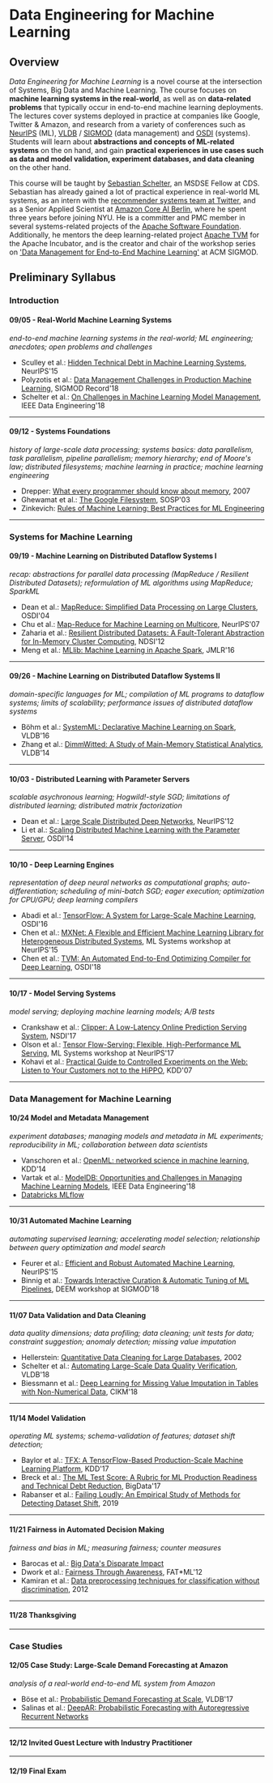 # Data Engineering for Machine Learning

##  Overview

*Data Engineering for Machine Learning* is a novel course at the intersection of Systems, Big Data and Machine Learning. The course focuses on **machine learning systems in the real-world**, as well as on **data-related problems** that typically occur in end-to-end machine learning deployments. The lectures cover systems deployed in practice at companies like Google, Twitter & Amazon, and research from a variety of conferences such as [NeurIPS](https://nips.cc/) (ML), [VLDB](hhttps://vldb.org/2019/) / [SIGMOD](https://http://sigmod2019.org/) (data management) and [OSDI](https://www.usenix.org/conference/osdi18) (systems). Students will learn about **abstractions and concepts of ML-related systems** on the on hand, and gain **practical experiences in use cases such as data and model validation, experiment databases, and data cleaning** on the other hand.

This course will be taught by [Sebastian Schelter](https://ssc.io), an MSDSE Fellow at CDS. Sebastian has already gained a lot of practical experience in real-world ML systems, as an intern with the [recommender systems team at Twitter](https://ssc.io/pdf/factorbird.pdf), and as a Senior Applied Scientist at [Amazon Core AI Berlin](http://www.vldb.org/pvldb/vol11/p1781-schelter.pdf), where he spent three years before joining NYU. He is a committer and PMC member in several systems-related projects of the [Apache Software Foundation](https://apache.org). Additionally, he mentors the deep learning-related project [Apache TVM](https://tvm.ai) for the Apache Incubator, and is the creator and chair of the workshop series on ['Data Management for End-to-End Machine Learning'](http://deem-workshop.org) at ACM SIGMOD.


## Preliminary Syllabus

### Introduction

#### 09/05 - Real-World Machine Learning Systems

*end-to-end machine learning systems in the real-world; ML engineering; anecdotes; open problems and challenges*

* Sculley et al.: [Hidden Technical Debt in Machine Learning Systems](https://papers.nips.cc/paper/5656-hidden-technical-debt-in-machine-learning-systems.pdf), NeurIPS'15 <br/>
* Polyzotis et al.: [Data Management Challenges in Production Machine Learning](https://dl.acm.org/citation.cfm?id=3035918.3054782), SIGMOD Record'18
* Schelter et al.: [On Challenges in Machine Learning Model Management](http://sites.computer.org/debull/A18dec/p5.pdf), IEEE Data Engineering'18

---

#### 09/12 - Systems Foundations

*history of large-scale data processing; systems basics: data parallelism, task parallelism, pipeline parallelism; memory hierarchy; end of Moore's law; distributed filesystems; machine learning in practice; machine learning engineering*

* Drepper: [What every programmer should know about memory](https://people.freebsd.org/~lstewart/articles/cpumemory.pdf), 2007
 * Ghewamat et al.: [The Google Filesystem](https://storage.googleapis.com/pub-tools-public-publication-data/pdf/035fc972c796d33122033a0614bc94cff1527999.pdf), SOSP'03
 * Zinkevich: [Rules of Machine Learning: Best Practices for ML Engineering](https://developers.google.com/machine-learning/guides/rules-of-ml/)

---

### Systems for Machine Learning

#### 09/19 - Machine Learning on Distributed Dataflow Systems I

*recap: abstractions for parallel data processing (MapReduce / Resilient Distributed Datasets); reformulation of ML algorithms using MapReduce; SparkML*

 * Dean et al.: [MapReduce: Simplified Data Processing on Large Clusters](https://www.usenix.org/legacy/events/osdi04/tech/full_papers/dean/dean.pdf), OSDI'04
 * Chu et al.: [Map-Reduce for Machine Learning on Multicore](http://papers.nips.cc/paper/3150-map-reduce-for-machine-learning-on-multicore.pdf), NeurIPS'07
 * Zaharia et al.: [Resilient Distributed Datasets: A Fault-Tolerant Abstraction for In-Memory Cluster Computing](https://www.usenix.org/system/files/conference/nsdi12/nsdi12-final138.pdf), NDSI'12
 * Meng et al.: [MLlib: Machine Learning in Apache Spark](http://www.jmlr.org/papers/volume17/15-237/15-237.pdf), JMLR'16

---

#### 09/26 - Machine Learning on Distributed Dataflow Systems II

*domain-specific languages for ML; compilation of ML programs to dataflow systems; limits of scalability; performance issues of distributed dataflow systems*

 * Böhm et al.: [SystemML: Declarative Machine Learning on Spark](http://www.vldb.org/pvldb/vol9/p1425-boehm.pdf), VLDB'16
 * Zhang et al.: [DimmWitted: A Study of Main-Memory Statistical Analytics](https://arxiv.org/pdf/1403.7550.pdf), VLDB'14

---

#### 10/03 - Distributed Learning with Parameter Servers

*scalable asychronous learning; Hogwild!-style SGD; limitations of distributed learning; distributed matrix factorization*

 * Dean et al.: [Large Scale Distributed Deep Networks](http://papers.nips.cc/paper/4687-large-scale-distributed-deep-networks), NeurIPS'12
 * Li et al.: [Scaling Distributed Machine Learning  with the Parameter Server](https://www.usenix.org/system/files/conference/osdi14/osdi14-paper-li_mu.pdf), OSDI'14

--- 
 
#### 10/10 - Deep Learning Engines

*representation of deep neural networks as computational graphs; auto-differentiation; scheduling of mini-batch SGD; eager execution; optimization for CPU/GPU; deep learning compilers*

 * Abadi et al.: [TensorFlow: A System for Large-Scale Machine Learning](https://www.usenix.org/system/files/conference/osdi16/osdi16-abadi.pdf), OSDI'16
 * Chen et al.: [MXNet: A Flexible and Efficient Machine Learning Library for Heterogeneous Distributed Systems](https://www.cs.cmu.edu/~muli/file/mxnet-learning-sys.pdf), ML Systems workshop at NeurIPS'15
 * Chen et al.: [TVM: An Automated End-to-End Optimizing Compiler for Deep Learning](https://www.usenix.org/system/files/osdi18-chen.pdf), OSDI'18

---

#### 10/17 - Model Serving Systems 

*model serving; deploying machine learning models; A/B tests*

 * Crankshaw et al.: [Clipper: A Low-Latency Online Prediction Serving System](https://www.usenix.org/system/files/conference/nsdi17/nsdi17-crankshaw.pdf), NSDI'17
 * Olson et al.: [Tensor Flow-Serving: Flexible, High-Performance ML Serving](http://learningsys.org/nips17/assets/papers/paper_1.pdf), ML Systems workshop at NeurIPS'17
 * Kohavi et al.: [Practical Guide to Controlled Experiments on the Web: Listen to Your Customers not to the HiPPO](https://courses.cs.washington.edu/courses/cse454/15au/papers/p959-kohavi.pdf), KDD'07
 
---

### Data Management for Machine Learning 

#### 10/24 Model and Metadata Management

*experiment databases; managing models and metadata in ML experiments; reproducibility in ML; collaboration between data scientists*

 * Vanschoren et al.: [OpenML: networked science in machine learning](https://arxiv.org/pdf/1407.7722.pdf), KDD'14
 * Vartak et al.: [ModelDB: Opportunities and Challenges in Managing Machine Learning Models](http://sites.computer.org/debull/A18dec/A18DEC-CD.pdf#page=18), IEEE Data Engineering'18
 * [Databricks MLflow](https://www.mlflow.org/)

---

#### 10/31 Automated Machine Learning

*automating supervised learning; accelerating model selection; relationship between query optimization and model search*

  * Feurer et al.: [Efficient and Robust Automated Machine Learning](http://papers.nips.cc/paper/5872-efficient-and-robust-automated-machine-learning.pdf), NeurIPS'15
  * Binnig et al.: [Towards Interactive Curation & Automatic Tuning of ML Pipelines](https://par.nsf.gov/servlets/purl/10066177), DEEM workshop at SIGMOD'18

---

#### 11/07 Data Validation and Data Cleaning

*data quality dimensions; data profiling; data cleaning; unit tests for data; constraint suggestion; anomaly detection; missing value imputation*

 * Hellerstein: [Quantitative Data Cleaning for Large Databases](http://db.cs.berkeley.edu/jmh/papers/cleaning-unece.pdf), 2002
  * Schelter et al.: [Automating Large-Scale Data Quality Verification](http://www.vldb.org/pvldb/vol11/p1781-schelter.pdf), VLDB'18
 * Biessmann et al.: [Deep Learning for Missing Value Imputation in Tables with Non-Numerical Data](https://ssc.io/pdf/p2017-biessmann.pdf), CIKM'18
 
--- 
 
#### 11/14 Model Validation

*operating ML systems; schema-validation of features; dataset shift detection;*

 * Baylor et al.: [TFX: A TensorFlow-Based Production-Scale Machine Learning Platform](http://stevenwhang.com/tfx_paper.pdf), KDD'17
 * Breck et al.: [The ML Test Score: A Rubric for ML Production Readiness and Technical Debt Reduction](https://ieeexplore.ieee.org/stamp/stamp.jsp?arnumber=8258038), BigData'17 
 * Rabanser et al.: [Failing Loudly: An Empirical Study of Methods for Detecting Dataset Shift](https://arxiv.org/pdf/1810.11953.pdf), 2019
 
---

#### 11/21 Fairness in Automated Decision Making

*fairness and bias in ML; measuring fairness; counter measures*

  * Barocas et al.: [Big Data's Disparate Impact](http://www.californialawreview.org/wp-content/uploads/2016/06/2Barocas-Selbst.pdf)  
  * Dwork et al.: [Fairness Through Awareness](https://arxiv.org/pdf/1104.3913.pdf), FAT*ML'12
  * Kamiran et al.: [Data preprocessing techniques for classification without discrimination](https://link.springer.com/content/pdf/10.1007%2Fs10115-011-0463-8.pdf), 2012

---

#### 11/28 __Thanksgiving__

---

### Case Studies  

#### 12/05 Case Study: Large-Scale Demand Forecasting at Amazon

*analysis of a real-world end-to-end ML system from Amazon*

 * Böse et al.: [Probabilistic Demand Forecasting at Scale](http://www.vldb.org/pvldb/vol10/p1694-schelter.pdf), VLDB'17
 * Salinas et al.: [DeepAR: Probabilistic Forecasting with Autoregressive Recurrent Networks](https://arxiv.org/pdf/1704.04110)
 
---

#### 12/12 Invited Guest Lecture with Industry Practitioner
 
---
  
#### 12/19 Final Exam
